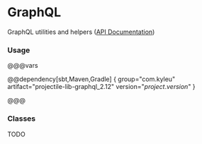 # GraphQL

GraphQL utilities and helpers ([API Documentation](../api/projectile-lib-graphql/com/kyleu/projectile/index.html))

### Usage

@@@vars

@@dependency[sbt,Maven,Gradle] {
  group="com.kyleu"
  artifact="projectile-lib-graphql_2.12"
  version="$project.version$"
}

@@@

### Classes

TODO
